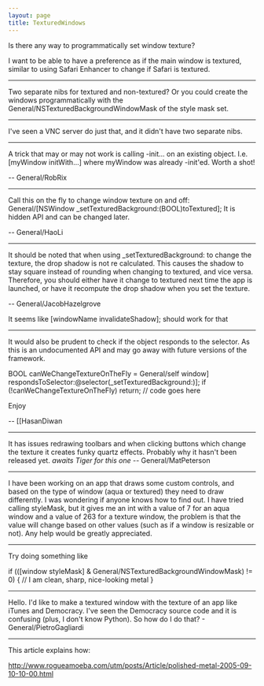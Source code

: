 ```yaml
---
layout: page
title: TexturedWindows
---
```




Is there any way to programmatically set window texture?

I want to be able to have a preference as if the main window is textured, similar to using Safari Enhancer to change if Safari is textured.

----

Two separate nibs for textured and non-textured? Or you could create the windows programmatically with the General/NSTexturedBackgroundWindowMask of the style mask set.

----

I've seen a VNC server do just that, and it didn't have two separate nibs.

----

A trick that may or may not work is calling -init... on an existing object. I.e.     [myWindow initWith...] where myWindow was already -init'ed. Worth a shot!

-- General/RobRix

----

Call this on the fly to change window texture on and off: General/[NSWindow _setTexturedBackground:(BOOL)toTextured]; It is hidden API and can be changed later.

-- General/HaoLi

----

It should be noted that when using _setTexturedBackground: to change the texture, the drop shadow is not re calculated. This causes the shadow to stay square instead of rounding when changing to textured, and vice versa. Therefore, you should either have it change to textured next time the app is launched, or have it recompute the drop shadow when you set the texture.

-- General/JacobHazelgrove

It seems like [windowName invalidateShadow]; should work for that

----

It would also be prudent to check if the object responds to the selector. As this is an undocumented API and may go away with future versions of the framework.

BOOL canWeChangeTextureOnTheFly = General/self window] respondsToSelector:@selector(_setTexturedBackground:)];
if (!canWeChangeTextureOnTheFly) return;
// code goes here

Enjoy

-- [[HasanDiwan

----

It has issues redrawing toolbars and when clicking buttons which change the texture it creates funky quartz effects. Probably why it hasn't been released yet. *awaits Tiger for this one* -- General/MatPeterson

----

I have been working on an app that draws some custom controls, and based on the type of window (aqua or textured) they need to draw differently. I was wondering if anyone knows how to find out. I have tried calling styleMask, but it gives me an int with a value of 7 for an aqua window and a value of 263 for a texture window, the problem is that the value will change based on other values (such as if a window is resizable or not). Any help would be greatly appreciated. 

----

Try doing something like
    
if (([window styleMask] & General/NSTexturedBackgroundWindowMask) != 0) {
    // I am clean, sharp, nice-looking metal
}


----
Hello. I'd like to make a textured window with the texture of an app like iTunes and Democracy. I've seen the Democracy source code and it is confusing (plus, I don't know Python). So how do I do that? - General/PietroGagliardi

----
This article explains how:

http://www.rogueamoeba.com/utm/posts/Article/polished-metal-2005-09-10-10-00.html
